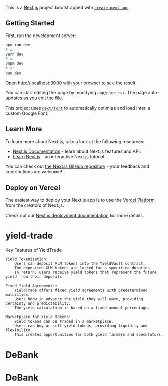 This is a [Next.js](https://nextjs.org/) project bootstrapped with [`create-next-app`](https://github.com/vercel/next.js/tree/canary/packages/create-next-app).

## Getting Started

First, run the development server:

```bash
npm run dev
# or
yarn dev
# or
pnpm dev
# or
bun dev
```

Open [http://localhost:3000](http://localhost:3000) with your browser to see the result.

You can start editing the page by modifying `app/page.tsx`. The page auto-updates as you edit the file.

This project uses [`next/font`](https://nextjs.org/docs/basic-features/font-optimization) to automatically optimize and load Inter, a custom Google Font.

## Learn More

To learn more about Next.js, take a look at the following resources:

- [Next.js Documentation](https://nextjs.org/docs) - learn about Next.js features and API.
- [Learn Next.js](https://nextjs.org/learn) - an interactive Next.js tutorial.

You can check out [the Next.js GitHub repository](https://github.com/vercel/next.js/) - your feedback and contributions are welcome!

## Deploy on Vercel

The easiest way to deploy your Next.js app is to use the [Vercel Platform](https://vercel.com/new?utm_medium=default-template&filter=next.js&utm_source=create-next-app&utm_campaign=create-next-app-readme) from the creators of Next.js.

Check out our [Next.js deployment documentation](https://nextjs.org/docs/deployment) for more details.
# yield-trade


Key Features of YieldTrade

    Yield Tokenization:
        Users can deposit XLM tokens into the YieldVault contract.
        The deposited XLM tokens are locked for a specified duration.
        In return, users receive yield tokens that represent the future yield from their deposits.

    Fixed Yield Agreements:
        YieldTrade offers fixed yield agreements with predetermined maturities.
        Users know in advance the yield they will earn, providing certainty and predictability.
        The yield calculation is based on a fixed annual percentage.

    Marketplace for Yield Tokens:
        Yield tokens can be traded in a marketplace.
        Users can buy or sell yield tokens, providing liquidity and flexibility.
        This creates opportunities for both yield farmers and speculators.
# DeBank
# DeBank
